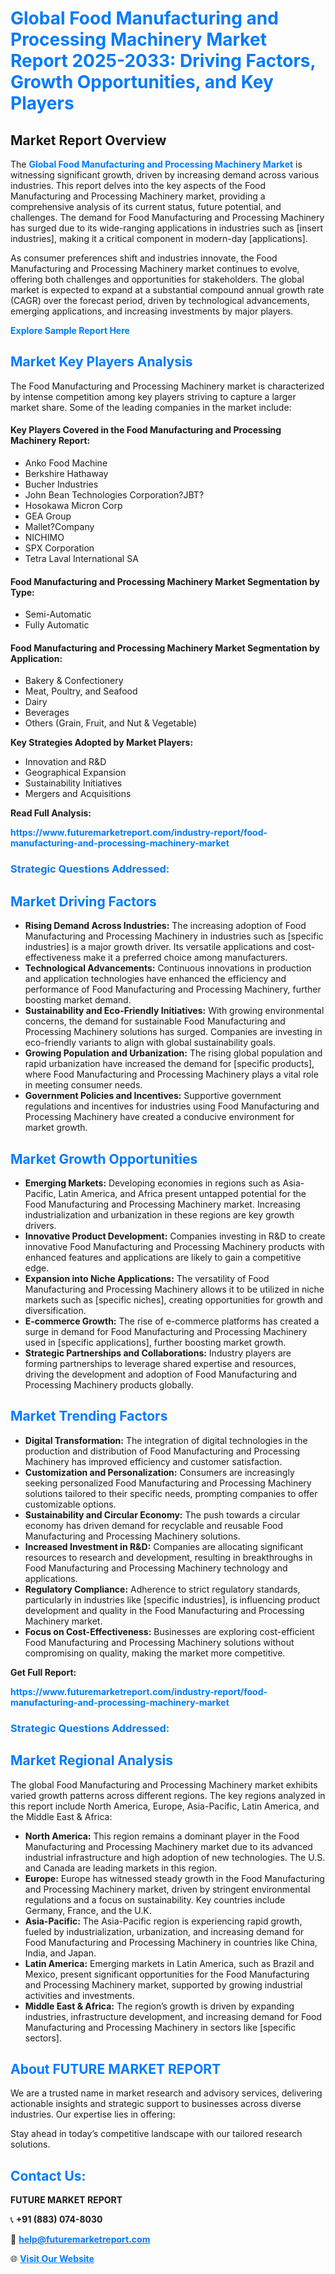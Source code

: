<h1 style="color: #007BFF;">Global Food Manufacturing and Processing Machinery Market Report 2025-2033: Driving Factors, Growth Opportunities, and Key Players</h1>

<section id="overview">
<h2>Market Report Overview</h2>
<p>The <a href="https://www.futuremarketreport.com/industry-report/food-manufacturing-and-processing-machinery-market" style="color: #007BFF; text-decoration: none;"><strong>Global Food Manufacturing and Processing Machinery Market</strong></a> is witnessing significant growth, driven by increasing demand across various industries. This report delves into the key aspects of the Food Manufacturing and Processing Machinery market, providing a comprehensive analysis of its current status, future potential, and challenges. The demand for Food Manufacturing and Processing Machinery has surged due to its wide-ranging applications in industries such as [insert industries], making it a critical component in modern-day [applications].</p>
<p>As consumer preferences shift and industries innovate, the Food Manufacturing and Processing Machinery market continues to evolve, offering both challenges and opportunities for stakeholders. The global market is expected to expand at a substantial compound annual growth rate (CAGR) over the forecast period, driven by technological advancements, emerging applications, and increasing investments by major players.</p>
</section>

<section id="overview">
<p><a href="https://www.futuremarketreport.com/request-sample/reportId=43494" style="color: #007BFF; text-decoration: none;"><strong>Explore Sample Report Here</strong></a></p>
</section>

<section id="key-players">
<h2 style="color: #007BFF;">Market Key Players Analysis</h2>
<p>The Food Manufacturing and Processing Machinery market is characterized by intense competition among key players striving to capture a larger market share. Some of the leading companies in the market include:</p>
<h4>Key Players Covered in the Food Manufacturing and Processing Machinery Report:</h4>
<ul><li>Anko Food Machine</li><li>Berkshire Hathaway</li><li>Bucher Industries</li><li>John Bean Technologies Corporation?JBT?</li><li>Hosokawa Micron Corp</li><li>GEA Group</li><li>Mallet?Company</li><li>NICHIMO</li><li>SPX Corporation</li><li>Tetra Laval International SA</li></ul>
<h4>Food Manufacturing and Processing Machinery Market Segmentation by Type:</h4>
<ul><li>Semi-Automatic</li><li>Fully Automatic</li></ul>

<h4>Food Manufacturing and Processing Machinery Market Segmentation by Application:</h4>
<ul><li>Bakery &amp; Confectionery</li><li>Meat, Poultry, and Seafood</li><li>Dairy</li><li>Beverages</li><li>Others (Grain, Fruit, and Nut &amp; Vegetable)</li></ul>
<p><strong>Key Strategies Adopted by Market Players:</strong></p>
<ul>
<li>Innovation and R&D</li>
<li>Geographical Expansion</li>
<li>Sustainability Initiatives</li>
<li>Mergers and Acquisitions</li>
</ul>
</section>

<section>
<p><strong>Read Full Analysis: </strong></p><a href="https://www.futuremarketreport.com/industry-report/food-manufacturing-and-processing-machinery-market" style="color: #007BFF; text-decoration: none;"><strong>https://www.futuremarketreport.com/industry-report/food-manufacturing-and-processing-machinery-market</strong></a>
<h3 style="color: #007BFF;">Strategic Questions Addressed:</h3>
</section>

<section id="driving-factors">
<h2 style="color: #007BFF;">Market Driving Factors</h2>
<ul>
<li><strong>Rising Demand Across Industries:</strong> The increasing adoption of Food Manufacturing and Processing Machinery in industries such as [specific industries] is a major growth driver. Its versatile applications and cost-effectiveness make it a preferred choice among manufacturers.</li>
<li><strong>Technological Advancements:</strong> Continuous innovations in production and application technologies have enhanced the efficiency and performance of Food Manufacturing and Processing Machinery, further boosting market demand.</li>
<li><strong>Sustainability and Eco-Friendly Initiatives:</strong> With growing environmental concerns, the demand for sustainable Food Manufacturing and Processing Machinery solutions has surged. Companies are investing in eco-friendly variants to align with global sustainability goals.</li>
<li><strong>Growing Population and Urbanization:</strong> The rising global population and rapid urbanization have increased the demand for [specific products], where Food Manufacturing and Processing Machinery plays a vital role in meeting consumer needs.</li>
<li><strong>Government Policies and Incentives:</strong> Supportive government regulations and incentives for industries using Food Manufacturing and Processing Machinery have created a conducive environment for market growth.</li>
</ul>
</section>

<section id="growth-opportunities">
<h2 style="color: #007BFF;">Market Growth Opportunities</h2>
<ul>
<li><strong>Emerging Markets:</strong> Developing economies in regions such as Asia-Pacific, Latin America, and Africa present untapped potential for the Food Manufacturing and Processing Machinery market. Increasing industrialization and urbanization in these regions are key growth drivers.</li>
<li><strong>Innovative Product Development:</strong> Companies investing in R&D to create innovative Food Manufacturing and Processing Machinery products with enhanced features and applications are likely to gain a competitive edge.</li>
<li><strong>Expansion into Niche Applications:</strong> The versatility of Food Manufacturing and Processing Machinery allows it to be utilized in niche markets such as [specific niches], creating opportunities for growth and diversification.</li>
<li><strong>E-commerce Growth:</strong> The rise of e-commerce platforms has created a surge in demand for Food Manufacturing and Processing Machinery used in [specific applications], further boosting market growth.</li>
<li><strong>Strategic Partnerships and Collaborations:</strong> Industry players are forming partnerships to leverage shared expertise and resources, driving the development and adoption of Food Manufacturing and Processing Machinery products globally.</li>
</ul>
</section>

<section id="trending-factors">
<h2 style="color: #007BFF;">Market Trending Factors</h2>
<ul>
<li><strong>Digital Transformation:</strong> The integration of digital technologies in the production and distribution of Food Manufacturing and Processing Machinery has improved efficiency and customer satisfaction.</li>
<li><strong>Customization and Personalization:</strong> Consumers are increasingly seeking personalized Food Manufacturing and Processing Machinery solutions tailored to their specific needs, prompting companies to offer customizable options.</li>
<li><strong>Sustainability and Circular Economy:</strong> The push towards a circular economy has driven demand for recyclable and reusable Food Manufacturing and Processing Machinery solutions.</li>
<li><strong>Increased Investment in R&D:</strong> Companies are allocating significant resources to research and development, resulting in breakthroughs in Food Manufacturing and Processing Machinery technology and applications.</li>
<li><strong>Regulatory Compliance:</strong> Adherence to strict regulatory standards, particularly in industries like [specific industries], is influencing product development and quality in the Food Manufacturing and Processing Machinery market.</li>
<li><strong>Focus on Cost-Effectiveness:</strong> Businesses are exploring cost-efficient Food Manufacturing and Processing Machinery solutions without compromising on quality, making the market more competitive.</li>
</ul>
</section>

<section>
<p><strong>Get Full Report: </strong></p><a href="https://www.futuremarketreport.com/industry-report/food-manufacturing-and-processing-machinery-market" style="color: #007BFF; text-decoration: none;"><strong>https://www.futuremarketreport.com/industry-report/food-manufacturing-and-processing-machinery-market</strong></a>
<h3 style="color: #007BFF;">Strategic Questions Addressed:</h3>
</section>


<section id="regional-analysis">
<h2 style="color: #007BFF;">Market Regional Analysis</h2>
<p>The global Food Manufacturing and Processing Machinery market exhibits varied growth patterns across different regions. The key regions analyzed in this report include North America, Europe, Asia-Pacific, Latin America, and the Middle East & Africa:</p>
<ul>
<li><strong>North America:</strong> This region remains a dominant player in the Food Manufacturing and Processing Machinery market due to its advanced industrial infrastructure and high adoption of new technologies. The U.S. and Canada are leading markets in this region.</li>
<li><strong>Europe:</strong> Europe has witnessed steady growth in the Food Manufacturing and Processing Machinery market, driven by stringent environmental regulations and a focus on sustainability. Key countries include Germany, France, and the U.K.</li>
<li><strong>Asia-Pacific:</strong> The Asia-Pacific region is experiencing rapid growth, fueled by industrialization, urbanization, and increasing demand for Food Manufacturing and Processing Machinery in countries like China, India, and Japan.</li>
<li><strong>Latin America:</strong> Emerging markets in Latin America, such as Brazil and Mexico, present significant opportunities for the Food Manufacturing and Processing Machinery market, supported by growing industrial activities and investments.</li>
<li><strong>Middle East & Africa:</strong> The region’s growth is driven by expanding industries, infrastructure development, and increasing demand for Food Manufacturing and Processing Machinery in sectors like [specific sectors].</li>
</ul>
</section>

<footer>
<h2 style="color: #007BFF;">About FUTURE MARKET REPORT</h2>
<p>We are a trusted name in market research and advisory services, delivering actionable insights and strategic support to businesses across diverse industries. Our expertise lies in offering:</p>

<p>Stay ahead in today’s competitive landscape with our tailored research solutions.</p>

<h2 style="color: #007BFF;">Contact Us:</h2>
<p><strong>FUTURE MARKET REPORT</strong></p>
<p>📞 <strong>+91 (883) 074-8030</strong></p>
<p>📧 <strong><a href="mailto:help@futuremarketreport.com" style="color: #007BFF;">help@futuremarketreport.com</a></strong></p>
<p>🌐 <strong><a href="https://www.futuremarketreport.com/" style="color: #007BFF;">Visit Our Website</a></strong></p>
</footer>
